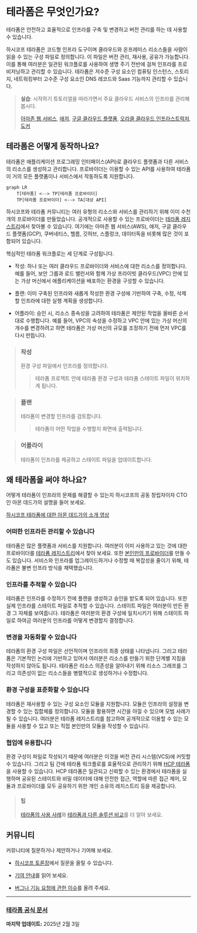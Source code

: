 # 테라폼은 무엇인가요?

테라폼은 안전하고 효율적으로 인프라를 구축 및 변경하고 버전 관리를 하는 데 사용할 수 있습니다.

하시코프 테라폼은 코드형 인프라 도구이며 클라우드와 온프레미스 리소스들을 사람이 읽을 수 있는 구성 파일로 정의합니다. 이 파일은 버전 관리, 재사용, 공유가 가능합니다. 이를 통해 여러분은 일관된 워크플로를 사용하여 생명 주기 전반에 걸쳐 인프라를 프로비저닝하고 관리할 수 있습니다. 테라폼은 저수준 구성 요소인 컴퓨팅 인스턴스, 스토리지, 네트워킹부터 고수준 구성 요소인 DNS 레코드와 Saas 기능까지 관리할 수 있습니다.

> **실습**: 시작하기 튜토리얼을 따라가면서 주요 클라우드 서비스의 인프라를 관리해 봅시다.
>
> <!-- TODO Link the document below after translating it -->
> [아마존 웹 서비스](https://developer.hashicorp.com/terraform/tutorials/aws-get-started), [애저](https://developer.hashicorp.com/terraform/tutorials/azure-get-started), [구글 클라우드 플랫폼](https://developer.hashicorp.com/terraform/tutorials/gcp-get-started), [오라클 클라우드 인프라스트럭처](https://developer.hashicorp.com/terraform/tutorials/oci-get-started), [도커](https://developer.hashicorp.com/terraform/tutorials/docker-get-started)

## 테라폼은 어떻게 동작하나요?

테라폼은 애플리케이션 프로그래밍 인터페이스(API)로 클라우드 플랫폼과 다른 서비스의 리소스를 생성하고 관리합니다. 프로바이더는 이용할 수 있는 API를 사용하여 테라폼이 거의 모든 플랫폼이나 서비스에서 작동하도록 지원합니다.

``` mermaid
graph LR
    T[테라폼] <--> TP[테라폼 프로바이더]
    TP[테라폼 프로바이더] <--> TA[대상 API]
```

> <!-- TODO Link the document below after translating it -->
하시코프와 테라폼 커뮤니티는 여러 유형의 리소스와 서비스를 관리하기 위해 이미 수천 개의 프로바이더를 만들었습니다. 공개적으로 사용할 수 있는 프로바이더는 [테라폼 레지스트리](https://registry.terraform.io/)에서 찾아볼 수 있습니다. 여기에는 아마존 웹 서비스(AWS), 애저, 구글 클라우드 플랫폼(GCP), 쿠버네티스, 헬름, 깃허브, 스플렁크, 데이터독을 비롯해 많은 것이 포함되어 있습니다.

핵심적인 테라폼 워크플로는 세 단계로 구성됩니다.

- 작성: 하나 또는 여러 클라우드 프로바이더와 서비스에 대한 리소스를 정의합니다. 예를 들어, 보안 그룹과 로드 밸런서와 함께 가상 프라이빗 클라우드(VPC) 안에 있는 가상 머신에서 애플리케이션을 배포하는 환경을 구성할 수 있습니다.

- 플랜: 이미 구축된 인프라와 새롭게 작성한 환경 구성에 기반하여 구축, 수정, 삭제할 인프라에 대한 실행 계획을 생성합니다.

- 어플라이: 승인 시, 리소스 종속성을 고려하여 테라폼은 제안된 작업을 올바른 순서대로 수행합니다. 예를 들어, VPC의 속성을 수정하고 VPC 안에 있는 가상 머신의 개수를 변경하려고 하면 테라폼은 가상 머신의 규모를 조정하기 전에 먼저 VPC를 다시 만듭니다.

> ### 작성
>
> 환경 구성 파일에서 인프라를 정의합니다.
>> 테라폼 프로젝트 안에 테라폼 환경 구성과 테라폼 스테이트 파일이 위치하게 됩니다.

> ### 플랜
>
> 테라폼이 변경할 인프라를 검토합니다.
>> 테라폼이 어떤 작업을 수행할지 화면에 출력됩니다.

> ### 어플라이
>
> 테라폼이 인프라를 제공하고 스테이트 파일을 업데이트합니다.

## 왜 테라폼을 써야 하나요?

어떻게 테라폼이 인프라의 문제를 해결할 수 있는지 하시코프의 공동 창립자이자 CTO인 아몬 데드가의 설명을 들어 보세요.

[하시코프 테라폼에 대한 아몬 데드가의 소개 영상](https://youtu.be/h970ZBgKINg)

### 어떠한 인프라든 관리할 수 있습니다

> <!-- TODO Link the document below after translating it -->
테라폼은 많은 플랫폼과 서비스를 지원합니다. 여러분이 이미 사용하고 있는 것에 대한 프로바이더를 [테라폼 레지스트리](https://registry.terraform.io/)에서 찾아 보세요. 또한 [본인만의 프로바이더](https://developer.hashicorp.com/terraform/plugin)를 만들 수도 있습니다. 서비스와 인프라를 업그레이드하거나 수정할 때 복잡성을 줄이기 위해, 테라폼은 불변 인프라 방식을 채택했습니다.

### 인프라를 추적할 수 있습니다

테라폼은 인프라를 수정하기 전에 플랜을 생성하고 승인을 받도록 되어 있습니다. 또한 실제 인프라를 스테이트 파일로 추적할 수 있습니다. 스테이트 파일은 여러분이 만든 환경 그 자체를 보여줍니다. 테라폼은 여러분의 환경 구성에 일치시키기 위해 스테이트 파일로 하여금 여러분의 인프라를 어떻게 변경할지 결정합니다.

### 변경을 자동화할 수 있습니다

테라폼의 환경 구성 파일은 선언적이며 인프라의 최종 상태를 나타냅니다. 그리고 테라폼은 기본적인 논리에 기반하고 있어서 여러분은 리소스를 만들기 위한 단계별 지침을 작성하지 않아도 됩니다. 테라폼은 리소스 의존성을 알아내기 위해 리소스 그래프를 그리고 의존성이 없는 리소스들을 병렬적으로 생성하거나 수정합니다.

### 환경 구성을 표준화할 수 있습니다

테라폼은 재사용할 수 있는 구성 요소인 모듈을 지원합니다. 모듈은 인프라의 설정을 변경할 수 있는 집합체를 정의합니다. 모듈을 활용하면 시간을 아낄 수 있으며 모범 사례가 될 수 있습니다. 여러분은 테라폼 레지스트리를 참고하여 공개적으로 이용할 수 있는 모듈을 사용할 수 있고 또는 직접 본인만의 모듈을 작성할 수 있습니다.

### 협업에 유용합니다

<!-- TODO Link the document below after translating it -->
환경 구성이 파일로 작성되기 때문에 여러분은 이것을 버전 관리 시스템(VCS)에 커밋할 수 있습니다. 그리고 팀 간에 테라폼 워크플로를 효율적으로 관리하기 위해 [HCP 테라폼](https://developer.hashicorp.com/terraform/intro/terraform-editions#hcp-terraform)을 사용할 수 있습니다. HCP 테라폼은 일관되고 신뢰할 수 있는 환경에서 테라폼을 실행하며 공유된 스테이트와 비밀 데이터에 대해 안전한 접근, 역할에 따른 접근 제어, 모듈과 프로바이더를 모두 공유하기 위한 개인 소유의 레지스트리 등을 제공합니다.

> #### 팁
>
> <!-- TODO Link the document below after translating it -->
> [테라폼의 사용 사례](https://developer.hashicorp.com/terraform/intro/use-cases)와 [테라폼과 다른 솔루션 비교](https://developer.hashicorp.com/terraform/intro/vs)를 더 알아 보세요.

## 커뮤니티

커뮤니티에 질문하거나 제안하거나 기여해 보세요.

- [하시코프 토론장](https://discuss.hashicorp.com/c/terraform-core/27)에서 질문을 올릴 수 있습니다.

- [기여 안내](https://github.com/hashicorp/terraform/blob/main/.github/CONTRIBUTING.md)를 읽어 보세요.

- [버그나 기능 요청에 관한 이슈](https://github.com/hashicorp/terraform/issues/new/choose)를 올려 주세요.

---

### [테라폼 공식 문서](https://developer.hashicorp.com/terraform/intro)

**마지막 업데이트:** 2025년 2월 3일